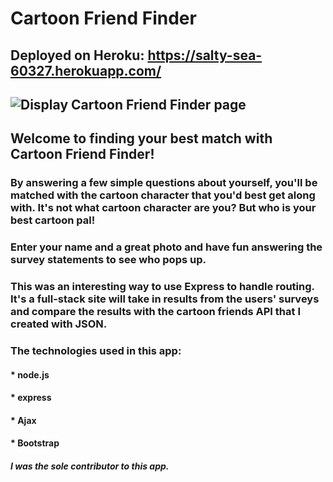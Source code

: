 # Cartoon Friend Finder

## Deployed on Heroku: https://salty-sea-60327.herokuapp.com/
![Display Cartoon Friend Finder page](/images/cartoonfriend.png)
----------------------------------------------------------------------------------------
## Welcome to finding your best match with Cartoon Friend Finder!

### By answering a few simple questions about yourself, you'll be matched with the cartoon character that you'd best get along with. It's not what cartoon character are you? But who is your best cartoon pal! 

### Enter your name and a great photo and have fun answering the survey statements to see who pops up.

### This was an interesting way to use Express to handle routing. It's a full-stack site will take in results from the users' surveys and compare the results with the cartoon friends API that I created with JSON. 

### The technologies used in this app:
#### * node.js
#### * express
#### * Ajax
#### * Bootstrap


##### I was the sole contributor to this app.